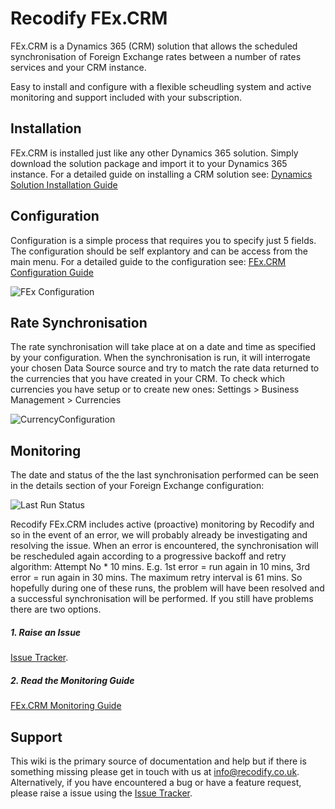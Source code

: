 # Recodify FEx.CRM

FEx.CRM is a Dynamics 365 (CRM) solution that allows the scheduled synchronisation of Foreign Exchange rates between a number of rates services and your CRM instance.

Easy to install and configure with a flexible scheudling system and active monitoring and support included  with your subscription. 

## Installation

FEx.CRM is installed just like any other Dynamics 365 solution. Simply download the solution package and import it to your Dynamics 365 instance. For a detailed guide on installing a CRM solution see: [Dynamics Solution Installation Guide](https://bitbucket.org/recodify/fex.crm/wiki/Dynamics%20Solution%20Installation%20Guide)

## Configuration

Configuration is a simple process that requires you to specify just 5 fields. The configuration should be self explantory and can be access from the main menu. For a detailed guide to the configuration see: [FEx.CRM Configuration Guide](https://bitbucket.org/recodify/fex.crm/wiki/Configuration)

![FEx Configuration](http://recodify.co.uk/hostedimages/configarea.png)

## Rate Synchronisation

The rate synchronisation will take place at on a date and time as specified by your configuration. When the synchronisation is run, it will interrogate your chosen Data Source source and try to match the rate data returned to the currencies that you have created in your CRM. To check which currencies you have setup or to create new ones: Settings > Business Management > Currencies

![CurrencyConfiguration](http://recodify.co.uk/hostedimages/currencies2.png)

## Monitoring

The date and status of the the last synchronisation performed can be seen in the details section of your Foreign Exchange configuration:

![Last Run Status](http://recodify.co.uk/hostedimages/lastrunstatus.png)

Recodify FEx.CRM includes active (proactive) monitoring by Recodify and so in the event of an error, we will probably already be investigating and resolving the issue. When an error is encountered, the synchronisation will be rescheduled again according to a progressive backoff and retry algorithm: Attempt No * 10 mins. E.g. 1st error = run again in 10 mins, 3rd error = run again in 30 mins. The maximum retry interval is 61 mins. So hopefully during one of these runs, the problem will have been resolved and a successful synchronisation will be performed. If you still have problems there are two options.

##### 1. Raise an Issue

[Issue Tracker](https://bitbucket.org/recodify/fex.crm/issues).

##### 2. Read the Monitoring Guide

[FEx.CRM Monitoring Guide](https://bitbucket.org/recodify/fex.crm/wiki/Monitoring)

## Support

This wiki is the primary source of documentation and help but if there is something missing please get in touch with us at <info@recodify.co.uk>. Alternatively, if you have encountered a bug or have a feature request, please raise a issue using the [Issue Tracker](https://bitbucket.org/recodify/fex.crm/issues).